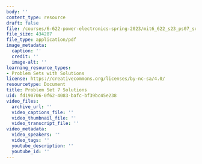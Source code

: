 ```yaml
---
body: ''
content_type: resource
draft: false
file: /courses/6-622-power-electronics-spring-2023/mit6_622_s23_ps07_sol.pdf
file_size: 434287
file_type: application/pdf
image_metadata:
  caption: ''
  credit: ''
  image-alt: ''
learning_resource_types:
- Problem Sets with Solutions
license: https://creativecommons.org/licenses/by-nc-sa/4.0/
resourcetype: Document
title: Problem Set 7 Solutions
uid: fd190706-0f62-4083-bafc-bf39bc45e238
video_files:
  archive_url: ''
  video_captions_file: ''
  video_thumbnail_file: ''
  video_transcript_file: ''
video_metadata:
  video_speakers: ''
  video_tags: ''
  youtube_description: ''
  youtube_id: ''
---
```

